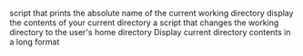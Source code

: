 script that prints the absolute name of the current working directory
display the contents of your current directory
a script that changes the working directory to the user's home directory
Display current directory contents in a long format

